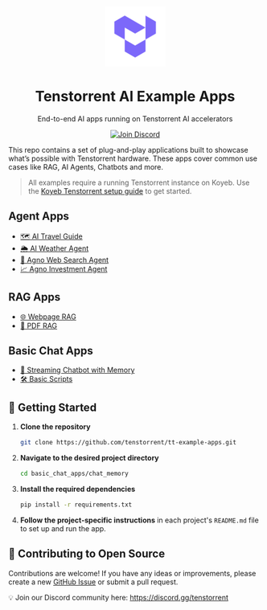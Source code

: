 <p align="center">
  <img src="https://github.com/tenstorrent/tt-metal/blob/main/docs/source/common/images/favicon.png" width="120" height="120" />
</p>

<h1 align="center"> Tenstorrent AI Example Apps</h1>
<p align="center">End-to-end AI apps running on Tenstorrent AI accelerators</p>

<p align="center">
  <a href="https://discord.gg/tenstorrent">
    <img src="https://img.shields.io/discord/1202678699468750899?label=Join%20Discord&logo=discord&style=flat" alt="Join Discord" />
  </a>
</p>


This repo contains a set of plug-and-play applications built to showcase what’s possible with Tenstorrent hardware. These apps cover common use cases like RAG, AI Agents, Chatbots and more.
> All examples require a running Tenstorrent instance on Koyeb. Use the [Koyeb Tenstorrent setup guide](https://github.com/koyeb/tenstorrent-examples) to get started.


## Agent Apps
* [🗺️ AI Travel Guide](https://github.com/tenstorrent/tt-example-apps/tree/main/agent_apps/travel_guide)
* [🌦️ AI Weather Agent](https://github.com/tenstorrent/tt-example-apps/tree/main/agent_apps/weather_agent)
* [🔎 Agno Web Search Agent](https://github.com/tenstorrent/tt-example-apps/tree/main/agent_apps/agno_web_search)
* [📈 Agno Investment Agent](https://github.com/tenstorrent/tt-example-apps/tree/main/agent_apps/investment_agent)

## RAG Apps
* [🌐 Webpage RAG](https://github.com/tenstorrent/tt-example-apps/tree/main/rag_apps/webpage_rag)
* [📄 PDF RAG](https://github.com/tenstorrent/tt-example-apps/tree/main/rag_apps/pdf_rag)

## Basic Chat Apps
* [🤖 Streaming Chatbot with Memory](https://github.com/tenstorrent/tt-example-apps/tree/main/basic_chat_apps/chat_memory)
* [🛠️ Basic Scripts](https://github.com/tenstorrent/tt-example-apps/tree/main/basic_chat_apps/basic_scripts)

## 🚀 Getting Started

1. **Clone the repository** 

    ```bash 
    git clone https://github.com/tenstorrent/tt-example-apps.git
    ```

2. **Navigate to the desired project directory**

    ```bash 
    cd basic_chat_apps/chat_memory
    ```

3. **Install the required dependencies**

    ```bash
    pip install -r requirements.txt
    ```

4. **Follow the project-specific instructions** in each project's `README.md` file to set up and run the app.

## 🤝 Contributing to Open Source

Contributions are welcome! If you have any ideas or improvements, please create a new [GitHub Issue](https://github.com/tenstorrent/tt-example-apps/issues) or submit a pull request.

💡 Join our Discord community here: https://discord.gg/tenstorrent
